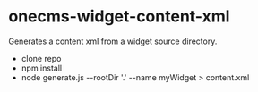 # onecms-widget-content-xml
Generates a content xml from a widget source directory.

* clone repo
* npm install
* node generate.js --rootDir '.' --name myWidget > content.xml
